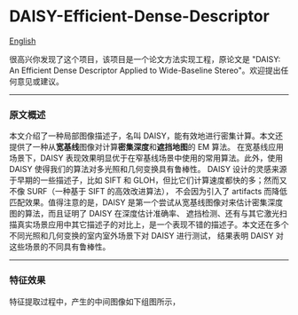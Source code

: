 # DAISY-Efficient-Dense-Descriptor

[English](https://github.com/KangCai/DAISY-Efficient-Dense-Descriptor/blob/master/README.md)

很高兴你发现了这个项目，该项目是一个论文方法实现工程，原论文是 "DAISY: An Efficient Dense Descriptor Applied
to Wide-Baseline Stereo"。欢迎提出任何意见或建议。

---

### 原文概述

本文介绍了一种局部图像描述子，名叫 DAISY，能有效地进行密集计算。本文还提供了一种从**宽基线**图像对计算**密集深度**和**遮挡地图**的 EM 算法。
在宽基线应用场景下，DAISY 表现效果明显优于在窄基线场景中使用的常用算法。此外，使用 DAISY 使得我们的算法对多光照和几何变换具有鲁棒性。
DAISY 设计的灵感来源于早期的一些描述子，比如 SIFT 和 GLOH，但比它们计算速度都快的多；然而又不像 SURF（一种基于 SIFT 的高效改进算法），
不会因为引入了 artifacts 而降低匹配效果。值得注意的是，DAISY 是第一个尝试从宽基线图像对来估计密集深度图的算法，而且证明了 DAISY 在深度估计准确率、
遮挡检测、还有与其它激光扫描真实场景应用中其它描述子的对比上，是一个表现不错的描述子。本文还在多个不同光照和几何变换的室内室外场景下对 DAISY 进行测试，
结果表明 DAISY 对这些场景的不同具有鲁棒性。

---

### 特征效果

特征提取过程中，产生的中间图像如下组图所示，



